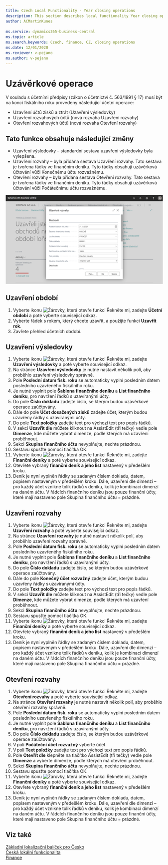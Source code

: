 ```yaml
---
title: Czech Local Functionality - Year closing operations
description: This section describes local functionality Year closing operations
author: ACMartinKunes

ms.service: dynamics365-business-central
ms.topic: article
ms.search.keywords: Czech, finance, CZ, closing operations
ms.date: 12/01/2020
ms.reviewer: v-pejano
ms.author: v-pejano
---
```


# Uzávěrkové operace

V souladu s účetními předpisy (zákon o účetnictví č. 563/1991 § 17) musí být na konci fiskálního roku provedeny následující účetní operace:
- Uzavření účtů zisků a ztrát (Uzavření výsledovky)
- Uzavření rozvahových účtů (nová rozvaha Uzavření rozvahy)
- Otevření rozvahových účtů (nová rozvaha Otevření rozvahy)

## Tato funkce obsahuje následující změny

- Uzavření výsledovky – standardní sestava uzavření výsledovky byla vylepšena.
- Uzavření rozvahy – byla přidána sestava Uzavření rozvahy. Tato sestava je tvořena řádky ve finančním deníku. Tyto řádky obsahují uzávěrková účtování vůči Konečnému účtu rozvažnému.
- Otevření rozvahy – byla přidána sestava Otevření rozvahy. Tato sestava je tvořena řádky ve finančním deníku. Tyto řádky obsahují uzávěrková účtování vůči Počátečnímu účtu rozvažnému.  

![Uzávěrkové operace - otevření rozvahy](Media/year-close-operation.png)
## Uzavření období
1. Vyberte ikonu ![Žárovky, která otevře funkci Řekněte mi](../../media/ui-search/search_small.png "Řekněte mi, co chcete dělat"), zadejte **Účetní období** a poté vyberte související odkaz.
2. Vyberte řádek s rokem, který chcete uzavřít, a použijte funkci **Uzavřít rok**.
3. Zavřete přehled účetních období. 
## Uzavření výsledovky
1. Vyberte ikonu ![Žárovky, která otevře funkci Řekněte mi](../../media/ui-search/search_small.png "Řekněte mi, co chcete dělat"), zadejte **Uzavření výsledovky** a poté vyberte související odkaz.
2. Na stránce **Uzavření výsledovky** je nutné nastavit několik polí, aby proběhlo uzavření výsledovky správně.
3. Pole **Poslední datum fisk. roku** se automaticky vyplní posledním datem posledního uzavřeného fiskálního roku.  
4. Je nutné vyplnit pole **Šablona finančního deníku** a **List finančního deníku**, pro navržení řádků s uzavíranými účty.
5. Do pole **Číslo dokladu** zadejte číslo, se kterým budou uzávěrkové operace zaúčtovány.
6. Dále do pole **Účet dosažených zisků** zadejte účet, kterým budou uzavřeny řádky s uzavíranými účty.
7. Do pole **Text položky** zadejte text pro výchozí text pro popis řádků.
8. V sekci **Uzavřít dle** můžete kliknout na AssistEdit (tři tečky) vedle pole **Dimenze**, kde můžete vybrat dimenze, podle kterých má uzavření proběhnout.
9. Sekci **Skupina finančního účtu** nevyplňujte, nechte prázdnou.
10. Sestavu spusťte pomocí tlačítka OK.
11. Vyberte ikonu ![Žárovky, která otevře funkci Řekněte mi](../../media/ui-search/search_small.png "Řekněte mi, co chcete dělat"), zadejte **Finanční deníky** a poté vyberte související odkaz.
12. Otevřete vybraný **finanční deník a jeho list** nastavený v předešlém kroku.
13. Deník je nyní vyplněn řádky se zadaným číslem dokladu, datem, popisem nastaveným v předešlém kroku. Dále, uzavření dle dimenzí – pro každý účet vznikne tolik řádků v deníku, kolik je kombinací dimenzí na daném účtu. V řádcích finančního deníku jsou pouze finanční účty, které mají nastaveno pole Skupina finančního účtu = prázdné.

## Uzavření rozvahy
1. Vyberte ikonu ![Žárovky, která otevře funkci Řekněte mi](../../media/ui-search/search_small.png "Řekněte mi, co chcete dělat"), zadejte **Uzavření rozvahy** a poté vyberte související odkaz.
2. Na stránce **Uzavření rozvahy** je nutné nastavit několik polí, aby proběhlo uzavření rozvahy správně.
3. Pole **Poslední datum fisk. roku** se automaticky vyplní posledním datem posledního uzavřeného fiskálního roku.  
4. Je nutné vyplnit pole **Šablona finančního deníku** a **List finančního deníku**, pro navržení řádků s uzavíranými účty.
5. Do pole **Číslo dokladu** zadejte číslo, se kterým budou uzávěrkové operace zaúčtovány.
6. Dále do pole **Konečný účet rozvažný** zadejte účet, kterým budou uzavřeny řádky s uzavíranými účty.
7. Do pole **Text položky** zadejte text pro výchozí text pro popis řádků.
8. V sekci **Uzavřít dle** můžete kliknout na AssistEdit (tři tečky) vedle pole **Dimenze**, kde můžete vybrat dimenze, podle kterých má uzavření proběhnout.
9. Sekci **Skupina finančního účtu** nevyplňujte, nechte prázdnou.
10. Sestavu spusťte pomocí tlačítka OK.
11. Vyberte ikonu ![Žárovky, která otevře funkci Řekněte mi](../../media/ui-search/search_small.png "Řekněte mi, co chcete dělat"), zadejte **Finanční deníky** a poté vyberte související odkaz.
12. Otevřete vybraný **finanční deník a jeho list** nastavený v předešlém kroku.
13. Deník je nyní vyplněn řádky se zadaným číslem dokladu, datem, popisem nastaveným v předešlém kroku. Dále, uzavření dle dimenzí – pro každý účet vznikne tolik řádků v deníku, kolik je kombinací dimenzí na daném účtu. V řádcích finančního deníku jsou pouze finanční účty, které mají nastaveno pole Skupina finančního účtu = prázdné. 

## Otevření rozvahy
1. Vyberte ikonu ![Žárovky, která otevře funkci Řekněte mi](../../media/ui-search/search_small.png "Řekněte mi, co chcete dělat"), zadejte **Otevření rozvahy** a poté vyberte související odkaz.
2. Na stránce **Otevření rozvahy** je nutné nastavit několik polí, aby proběhlo otevření rozvahy správně.
3. Pole **Poslední datum fisk. roku** se automaticky vyplní posledním datem posledního uzavřeného fiskálního roku.  
4. Je nutné vyplnit pole **Šablona finančního deníku** a **List finančního deníku**, pro navržení řádků s uzavíranými účty. 
5. Do pole **Číslo dokladu** zadejte číslo, se kterým budou uzávěrkové operace zaúčtovány.
6. V poli **Počáteční účet rozvažný** vyberte účet.
7. V poli **Text položky** zadejte text pro výchozí text pro popis řádků.
8. Pole **Otevřít dle** klepněte na tlačítko AssistEdit (tři tečky) vedle pole **Dimenze** a vyberte dimenze, podle kterých má otevření proběhnout.
9. Sekci **Skupina finančního účtu** nevyplňujte, nechte prázdnou.
10. Sestavu spusťte pomocí tlačítka OK.
11. Vyberte ikonu ![Žárovky, která otevře funkci Řekněte mi](../../media/ui-search/search_small.png "Řekněte mi, co chcete dělat"), zadejte **Finanční deníky** a poté vyberte související odkaz.
12. Otevřete vybraný **finanční deník a jeho list** nastavený v předešlém kroku.
13. Deník je nyní vyplněn řádky se zadaným číslem dokladu, datem, popisem nastaveným v předešlém kroku. Dále, uzavření dle dimenzí – pro každý účet vznikne tolik řádků v deníku, kolik je kombinací dimenzí na daném účtu. V řádcích finančního deníku jsou pouze finanční účty, které mají nastaveno pole Skupina finančního účtu = prázdné. 

## Viz také  

[Základní lokalizační balíček pro Česko](ui-extensions-core-localization-pack-cz.md)  
[Česká lokální funkcionalita](czech-local-functionality.md)  
[Finance](finance.md)  
